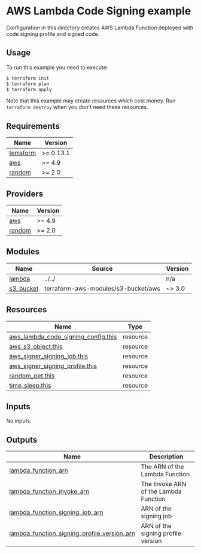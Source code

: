 # AWS Lambda Code Signing example

Configuration in this directory creates AWS Lambda Function deployed with code signing profile and signed code.

## Usage

To run this example you need to execute:

```bash
$ terraform init
$ terraform plan
$ terraform apply
```

Note that this example may create resources which cost money. Run `terraform destroy` when you don't need these resources.

<!-- BEGINNING OF PRE-COMMIT-TERRAFORM DOCS HOOK -->
## Requirements

| Name                                                                      | Version   |
| ------------------------------------------------------------------------- | --------- |
| <a name="requirement_terraform"></a> [terraform](#requirement\_terraform) | >= 0.13.1 |
| <a name="requirement_aws"></a> [aws](#requirement\_aws)                   | >= 4.9    |
| <a name="requirement_random"></a> [random](#requirement\_random)          | >= 2.0    |

## Providers

| Name                                                       | Version |
| ---------------------------------------------------------- | ------- |
| <a name="provider_aws"></a> [aws](#provider\_aws)          | >= 4.9  |
| <a name="provider_random"></a> [random](#provider\_random) | >= 2.0  |

## Modules

| Name                                                              | Source                              | Version |
| ----------------------------------------------------------------- | ----------------------------------- | ------- |
| <a name="module_lambda"></a> [lambda](#module\_lambda)            | ../../                              | n/a     |
| <a name="module_s3_bucket"></a> [s3\_bucket](#module\_s3\_bucket) | terraform-aws-modules/s3-bucket/aws | ~> 3.0  |

## Resources

| Name                                                                                                                                          | Type     |
| --------------------------------------------------------------------------------------------------------------------------------------------- | -------- |
| [aws_lambda_code_signing_config.this](https://registry.terraform.io/providers/hashicorp/aws/latest/docs/resources/lambda_code_signing_config) | resource |
| [aws_s3_object.this](https://registry.terraform.io/providers/hashicorp/aws/latest/docs/resources/s3_object)                                   | resource |
| [aws_signer_signing_job.this](https://registry.terraform.io/providers/hashicorp/aws/latest/docs/resources/signer_signing_job)                 | resource |
| [aws_signer_signing_profile.this](https://registry.terraform.io/providers/hashicorp/aws/latest/docs/resources/signer_signing_profile)         | resource |
| [random_pet.this](https://registry.terraform.io/providers/hashicorp/random/latest/docs/resources/pet)                                         | resource |
| [time_sleep.this](https://registry.terraform.io/providers/hashicorp/time/latest/docs/resources/sleep)                                         | resource |

## Inputs

No inputs.

## Outputs

| Name                                                                                                                                                                            | Description                           |
| ------------------------------------------------------------------------------------------------------------------------------------------------------------------------------- | ------------------------------------- |
| <a name="output_lambda_function_arn"></a> [lambda\_function\_arn](#output\_lambda\_function\_arn)                                                                               | The ARN of the Lambda Function        |
| <a name="output_lambda_function_invoke_arn"></a> [lambda\_function\_invoke\_arn](#output\_lambda\_function\_invoke\_arn)                                                        | The Invoke ARN of the Lambda Function |
| <a name="output_lambda_function_signing_job_arn"></a> [lambda\_function\_signing\_job\_arn](#output\_lambda\_function\_signing\_job\_arn)                                       | ARN of the signing job                |
| <a name="output_lambda_function_signing_profile_version_arn"></a> [lambda\_function\_signing\_profile\_version\_arn](#output\_lambda\_function\_signing\_profile\_version\_arn) | ARN of the signing profile version    |
<!-- END OF PRE-COMMIT-TERRAFORM DOCS HOOK -->

